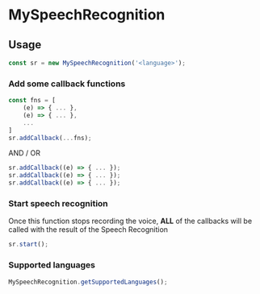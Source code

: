 # MySpeechRecognition

## Usage
```js
const sr = new MySpeechRecognition('<language>');
```

### Add some callback functions
```js
const fns = [
	(e) => { ... },
	(e) => { ... },
	...
]
sr.addCallback(...fns);
```
AND / OR
```js
sr.addCallback((e) => { ... });
sr.addCallback((e) => { ... });
sr.addCallback((e) => { ... });
```

### Start speech recognition
Once this function stops recording the voice, **ALL** of the callbacks will be called with the result of the Speech Recognition
```js
sr.start();
```

### Supported languages
```js
MySpeechRecognition.getSupportedLanguages();
```
